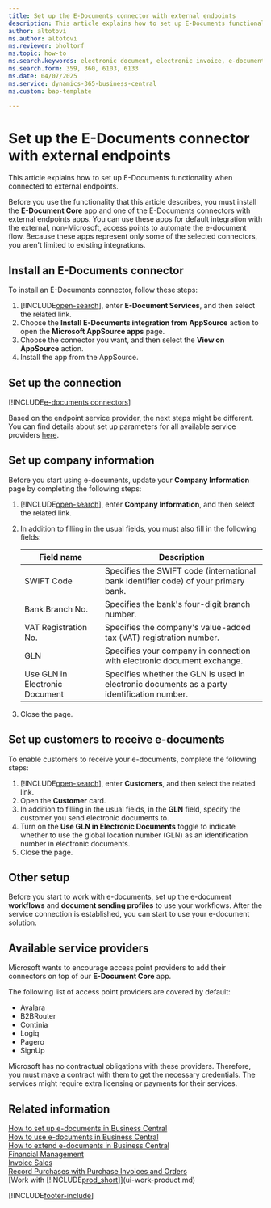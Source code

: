 ```yaml
---
title: Set up the E-Documents connector with external endpoints
description: This article explains how to set up E-Documents functionality when connected to external endpoints.
author: altotovi
ms.author: altotovi
ms.reviewer: bholtorf
ms.topic: how-to
ms.search.keywords: electronic document, electronic invoice, e-document, e-invoice, access-point, endpoint
ms.search.form: 359, 360, 6103, 6133
ms.date: 04/07/2025
ms.service: dynamics-365-business-central
ms.custom: bap-template

---
```


# Set up the E-Documents connector with external endpoints

This article explains how to set up E-Documents functionality when connected to external endpoints.

Before you use the functionality that this article describes, you must install the **E-Document Core** app and one of the E-Documents connectors with external endpoints apps. You can use these apps for default integration with the external, non-Microsoft, access points to automate the e-document flow. Because these apps represent only some of the selected connectors, you aren't limited to existing integrations.

## Install an E-Documents connector  

To install an E-Documents connector, follow these steps:

1. [!INCLUDE[open-search](includes/open-search.md)], enter **E-Document Services**, and then select the related link.
2. Choose the **Install E-Documents integration from AppSource** action to open the **Microsoft AppSource apps** page.
3. Choose the connector you want, and then select the **View on AppSource** action.
4. Install the app from the AppSource.

## Set up the connection

[!INCLUDE[e-documents connectors](includes/edocuments-connectors-include.md)]

Based on the endpoint service provider, the next steps might be different. You can find details about set up parameters for all available service providers [here](finance-edocuments-connectors.md).

## Set up company information

Before you start using e-documents, update your **Company Information** page by completing the following steps:

1. [!INCLUDE[open-search](includes/open-search.md)], enter **Company Information**, and then select the related link.
2. In addition to filling in the usual fields, you must also fill in the following fields:

    | Field name | Description |
    |---|---|
    | SWIFT Code | Specifies the SWIFT code (international bank identifier code) of your primary bank. |
    | Bank Branch No. | Specifies the bank's four-digit branch number. |
    | VAT Registration No. | Specifies the company's value-added tax (VAT) registration number. |
    | GLN | Specifies your company in connection with electronic document exchange. |
    | Use GLN in Electronic Document | Specifies whether the GLN is used in electronic documents as a party identification number. |

4. Close the page.

## Set up customers to receive e-documents

To enable customers to receive your e-documents, complete the following steps:

1. [!INCLUDE[open-search](includes/open-search.md)], enter **Customers**, and then select the related link.
2. Open the **Customer** card.
3. In addition to filling in the usual fields, in the **GLN** field, specify the customer you send electronic documents to.
4. Turn on the **Use GLN in Electronic Documents** toggle to indicate whether to use the global location number (GLN) as an identification number in electronic documents.
5. Close the page.

## Other setup

Before you start to work with e-documents, set up the e-document **workflows** and **document sending profiles** to use your workflows. After the service connection is established, you can start to use your e-document solution.

## Available service providers

Microsoft wants to encourage access point providers to add their connectors on top of our **E-Document Core** app.

The following list of access point providers are covered by default:  

- Avalara
- B2BRouter
- Continia
- Logiq
- Pagero
- SignUp

Microsoft has no contractual obligations with these providers. Therefore, you must make a contract with them to get the necessary credentials. The services might require extra licensing or payments for their services.

## Related information

[How to set up e-documents in Business Central](finance-how-setup-edocuments.md)  
[How to use e-documents in Business Central](finance-how-use-edocuments.md)  
[How to extend e-documents in Business Central](/dynamics365/business-central/dev-itpro/developer/devenv-extend-edocuments)  
[Financial Management](finance.md)  
[Invoice Sales](sales-how-invoice-sales.md)  
[Record Purchases with Purchase Invoices and Orders](purchasing-how-record-purchases.md)  
[Work with [!INCLUDE[prod_short](includes/prod_short.md)]](ui-work-product.md)  

[!INCLUDE[footer-include](includes/footer-banner.md)]
